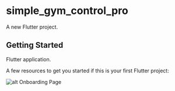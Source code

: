 # simple_gym_control_pro

A new Flutter project.

## Getting Started

Flutter application.

A few resources to get you started if this is your first Flutter project:

![alt Onboarding Page](https://i.postimg.cc/26vpsScL/Screenshot-1650926230.png)
